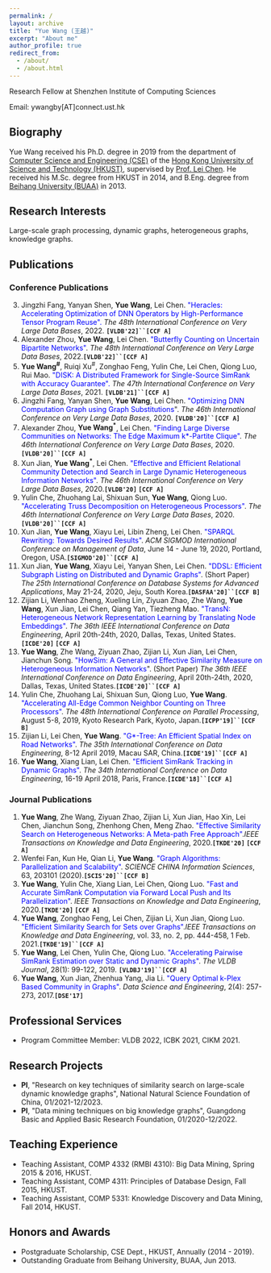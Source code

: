 ```yaml
---
permalink: /
layout: archive
title: "Yue Wang (王越)"
excerpt: "About me"
author_profile: true
redirect_from: 
  - /about/
  - /about.html
---
```

Research Fellow at Shenzhen Institute of Computing Sciences

Email: ywangby[AT]connect.ust.hk

## Biography
Yue Wang received his Ph.D. degree in 2019
from the department of [Computer Science and Engineering (CSE)](https://www.cse.ust.hk/)
of the [Hong Kong University of Science and Technology (HKUST)](https://www.ust.hk/),
supervised by [Prof. Lei Chen](http://www.cse.ust.hk/~leichen/).
He received his M.Sc. degree from HKUST in 2014,
and B.Eng. degree from [Beihang University (BUAA)](http://ev.buaa.edu.cn/) in 2013.


## Research Interests
Large-scale graph processing, dynamic graphs, heterogeneous graphs, knowledge graphs.

## Publications 
### Conference Publications
3. Jingzhi Fang, Yanyan Shen, **Yue Wang**, Lei Chen. <font color="blue"> "Heracles: Accelerating Optimization of DNN Operators by High-Performance Tensor Program Reuse".</font> _The 48th International Conference on Very Large Data Bases_, 2022. **`[VLDB'22]``[CCF A]`**
1. Alexander Zhou, **Yue Wang**, Lei Chen.  <font color="blue"> "Butterfly Counting on Uncertain Bipartite Networks"</font>. _The 48th International Conference on Very Large Data Bases_, 2022.**`[VLDB'22]``[CCF A]`**
1. **Yue Wang<sup>#</sup>**, Ruiqi Xu<sup>#</sup>, Zonghao Feng, Yulin Che, Lei Chen, Qiong Luo, Rui Mao. <font color="blue">"DISK: A Distributed Framework for Single-Source SimRank with Accuracy Guarantee".</font> _The 47th International Conference on Very Large Data Bases_, 2021. **`[VLDB'21]``[CCF A]`**
3. Jingzhi Fang, Yanyan Shen, **Yue Wang**, Lei Chen. <font color="blue"> "Optimizing DNN Computation Graph using Graph Substitutions</font>".</font> _The 46th International Conference on Very Large Data Bases_, 2020. **`[VLDB'20]``[CCF A]`**
1. Alexander Zhou, **Yue Wang<sup>*</sup>**, Lei Chen.  <font color="blue"> "Finding Large Diverse Communities on Networks: The Edge Maximum k*-Partite Clique"</font>. _The 46th International Conference on Very Large Data Bases_, 2020.**`[VLDB'20]``[CCF A]`**
1. Xun Jian, **Yue Wang<sup>*</sup>**, Lei Chen. <font color="blue"> "Effective and Efficient Relational Community Detection and Search in Large Dynamic Heterogeneous Information Networks"</font>. _The 46th International Conference on Very Large Data Bases_, 2020.**`[VLDB'20]` `[CCF A]`**
1. Yulin Che, Zhuohang Lai, Shixuan Sun, **Yue Wang**, Qiong Luo.  <font color="blue"> "Accelerating Truss Decomposition on Heterogeneous Processors"</font>. 
_The 46th International Conference on Very Large Data Bases_, 2020.**`[VLDB'20]``[CCF A]`**
1. Xun Jian, **Yue Wang**, Xiayu Lei, Libin Zheng, Lei Chen. <font color="blue"> "SPARQL Rewriting: Towards Desired Results"</font>. _ACM SIGMOD International Conference on Management of Data_, June 14 - June 19, 2020, Portland, Oregon, USA.**`[SIGMOD'20]``[CCF A]`**
1. Xun Jian, **Yue Wang**, Xiayu Lei, Yanyan Shen, Lei Chen. <font color="blue"> "DDSL: Efficient Subgraph Listing on Distributed and Dynamic Graphs"</font>. (Short Paper) _The 25th International Conference on Database Systems for Advanced Applications_, May 21-24, 2020, Jeju, South Korea.**`[DASFAA'20]``[CCF B]`**
1. Zijian Li, Wenhao Zheng, Xueling Lin, Ziyuan Zhao, Zhe Wang, **Yue Wang**, Xun Jian, Lei Chen, Qiang Yan, Tiezheng Mao. <font color="blue">"TransN: Heterogeneous Network Representation Learning by Translating Node Embeddings"</font>. _The 36th IEEE International Conference on Data Engineering_, April 20th-24th, 2020, Dallas, Texas, United States.**`[ICDE'20]` `[CCF A]`**
3. **Yue Wang**, Zhe Wang, Ziyuan Zhao, Zijian Li,  Xun Jian,  Lei Chen,  Jianchun Song. <font color="blue">"HowSim: A General and Effective Similarity Measure on Heterogeneous Information Networks</font>". (Short Paper) _The 36th IEEE International Conference on Data Engineering_, April 20th-24th, 2020, Dallas, Texas, United States.**`[ICDE'20]``[CCF A]`**
4.  Yulin Che, Zhuohang Lai, Shixuan Sun, Qiong Luo, **Yue Wang**.  <font color="blue">"Accelerating All-Edge Common Neighbor Counting on Three Processors"</font>. _The 48th International Conference on Parallel Processing_, August 5-8, 2019, Kyoto Research Park, Kyoto, Japan.**`[ICPP'19]``[CCF B]`**
5.  Zijian Li, Lei Chen, **Yue Wang**. <font color="blue">"G*-Tree: An Efficient Spatial Index on Road Networks"</font>. _The 35th International Conference on Data Engineering_, 8-12 April 2019, Macau SAR, China.**`[ICDE'19]``[CCF A]`**
6.  **Yue Wang**, Xiang Lian, Lei Chen. <font color="blue">"Efficient SimRank Tracking in Dynamic Graphs"</font>. _The 34th International Conference on Data Engineering_, 16-19  April 2018, Paris, France.**`[ICDE'18]``[CCF A]`**

### Journal Publications
1. **Yue Wang**, Zhe Wang, Ziyuan Zhao, Zijian Li, Xun Jian, Hao Xin, Lei Chen, Jianchun Song, Zhenhong Chen, Meng Zhao. <font color="blue">"Effective Similarity Search on Heterogeneous Networks: A Meta-path Free Approach"</font>._IEEE Transactions on Knowledge and Data Engineering_, 2020.**`[TKDE'20]` `[CCF A]`**
1. Wenfei Fan, Kun He, Qian Li, **Yue Wang**. <font color="blue">"Graph Algorithms: Parallelization and Scalability"</font>. _SCIENCE CHINA Information Sciences_, 63, 203101 (2020).**`[SCIS'20]``[CCF B]`**
1. **Yue Wang**, Yulin Che, Xiang Lian, Lei Chen, Qiong Luo. <font color="blue">"Fast and Accurate SimRank Computation via Forward Local Push and Its Parallelization"</font>. _IEEE Transactions on Knowledge and Data Engineering_, 2020.**`[TKDE'20]` `[CCF A]`**
1. **Yue Wang**, Zonghao Feng, Lei Chen, Zijian Li, Xun Jian, Qiong Luo. <font color="blue">"Efficient Similarity Search for Sets over Graphs"</font>._IEEE Transactions on Knowledge and Data Engineering_, vol. 33, no. 2, pp. 444-458, 1 Feb. 2021.**`[TKDE'19]``[CCF A]`**
1.  **Yue Wang**, Lei Chen, Yulin Che, Qiong Luo. <font color="blue">"Accelerating Pairwise SimRank Estimation over Static and Dynamic Graphs"</font>. _The VLDB Journal_, 28(1): 99-122, 2019. **`[VLDBJ'19]``[CCF A]`**
1.  **Yue Wang**, Xun Jian, Zhenhua Yang, Jia Li. <font color="blue">"Query Optimal k-Plex Based Community in Graphs"</font>. _Data Science and Engineering_, 2(4): 257-273, 2017.**`[DSE'17]`**


## Professional Services
- Program Committee Member: VLDB 2022, ICBK 2021, CIKM 2021.

## Research Projects
- **PI**, "Research on key techniques of similarity search on large-scale dynamic knowledge graphs", National Natural Science Foundation of China, 01/2021-12/2023.
- **PI**, "Data mining techniques on big knowledge graphs", Guangdong Basic and Applied Basic Research Foundation, 01/2020-12/2022.


## Teaching Experience
- Teaching Assistant, COMP 4332 (RMBI 4310): Big Data Mining, Spring 2015 & 2016, HKUST.
- Teaching Assistant, COMP 4311: Principles of Database Design, Fall 2015, HKUST.
- Teaching Assistant, COMP 5331: Knowledge Discovery and Data Mining, Fall 2014, HKUST.


## Honors and Awards
- Postgraduate Scholarship, CSE Dept., HKUST, Annually (2014 - 2019).
- Outstanding Graduate from Beihang University, BUAA, Jun 2013.
